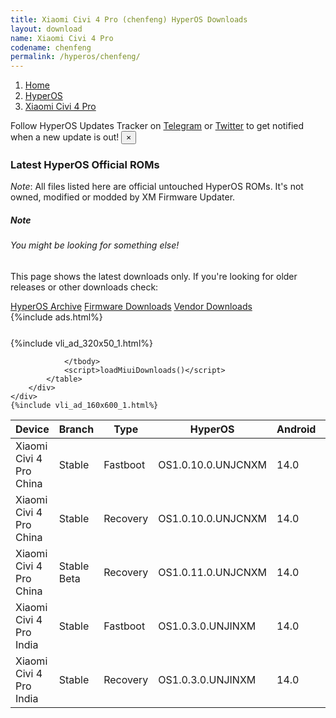 ```yaml
---
title: Xiaomi Civi 4 Pro (chenfeng) HyperOS Downloads
layout: download
name: Xiaomi Civi 4 Pro
codename: chenfeng
permalink: /hyperos/chenfeng/
---
```

<nav aria-label="breadcrumb">
    <ol class="breadcrumb">
        <li class="breadcrumb-item"><a href="/">Home</a></li>
        <li class="breadcrumb-item"><a href="/hyperos/">HyperOS</a></li>
        <li class="breadcrumb-item active" aria-current="page"><a href="/hyperos/chenfeng/">Xiaomi Civi 4 Pro</a></li>
    </ol>
</nav>
<div class="alert alert-primary alert-dismissible fade show" role="alert">
    Follow HyperOS Updates Tracker on <a href="https://t.me/MIUIUpdatesTracker" class="alert-link">Telegram</a>
     or <a href="https://twitter.com/MiFwUpdater" class="alert-link">Twitter</a> to get notified when a new update is out!
    <button type="button" class="close" data-dismiss="alert" aria-label="Close">
        <span aria-hidden="true">&times;</span>
    </button>
</div>

### Latest HyperOS Official ROMs
*Note*: All files listed here are official untouched HyperOS ROMs. It's not owned, modified or modded by XM Firmware Updater.
<div class="card">
  <div class="card-body">
    <h5 class="card-title">Note</h5>
    <h6 class="card-subtitle mb-2 text-muted">You might be looking for something else!</h6>
    <p class="card-text">This page shows the latest downloads only.
     If you're looking for older releases or other downloads check:</p>
    <a href="/archive/hyperos/chenfeng/" class="card-link">HyperOS Archive</a>
    <a href="/firmware/chenfeng/" class="card-link">Firmware Downloads</a>
    <a href="/vendor/chenfeng/" class="card-link">Vendor Downloads</a>
  </div>
</div>
{%include ads.html%}
<div class="row justify-content-center">
    <div class="col-10">
        <div class="table-responsive-md" style="margin-top: 25px;">
            {%include vli_ad_320x50_1.html%}
            <table id="miui" class="display dt-responsive nowrap compact table table-striped table-hover table-sm">
                <thead class="thead-dark">
                    <tr>
                        <th data-ref="device">Device</th>
                        <th data-ref="branch">Branch</th>
                        <th data-ref="type">Type</th>
                        <th data-ref="miui">HyperOS</th>
                        <th data-ref="android">Android</th>
                        <th data-ref="size">Size</th>
                        <th data-ref="size">Date</th>
                        <th data-ref="link">Link</th>
                    </tr>
                </thead>
                <tbody>
                <tr><td>Xiaomi Civi 4 Pro China</td><td>Stable</td><td>Fastboot</td><td>OS1.0.10.0.UNJCNXM</td><td>14.0</td><td>8.6 GB</td><td>2024-05-31</td><td><a href="/hyperos/chenfeng/stable/OS1.0.10.0.UNJCNXM/">Download</a></td></tr>
<tr><td>Xiaomi Civi 4 Pro China</td><td>Stable</td><td>Recovery</td><td>OS1.0.10.0.UNJCNXM</td><td>14.0</td><td>6.7 GB</td><td>2024-06-04</td><td><a href="/hyperos/chenfeng/stable/OS1.0.10.0.UNJCNXM/">Download</a></td></tr>
<tr><td>Xiaomi Civi 4 Pro China</td><td>Stable Beta</td><td>Recovery</td><td>OS1.0.11.0.UNJCNXM</td><td>14.0</td><td>6.8 GB</td><td>2024-06-28</td><td><a href="/hyperos/chenfeng/stable beta/OS1.0.11.0.UNJCNXM/">Download</a></td></tr>
<tr><td>Xiaomi Civi 4 Pro India</td><td>Stable</td><td>Fastboot</td><td>OS1.0.3.0.UNJINXM</td><td>14.0</td><td>6.8 GB</td><td>2024-05-31</td><td><a href="/hyperos/chenfeng/stable/OS1.0.3.0.UNJINXM/">Download</a></td></tr>
<tr><td>Xiaomi Civi 4 Pro India</td><td>Stable</td><td>Recovery</td><td>OS1.0.3.0.UNJINXM</td><td>14.0</td><td>5.8 GB</td><td>2024-06-11</td><td><a href="/hyperos/chenfeng/stable/OS1.0.3.0.UNJINXM/">Download</a></td></tr>

                </tbody>
                <script>loadMiuiDownloads()</script>
            </table>
        </div>
    </div>
    {%include vli_ad_160x600_1.html%}
</div>
